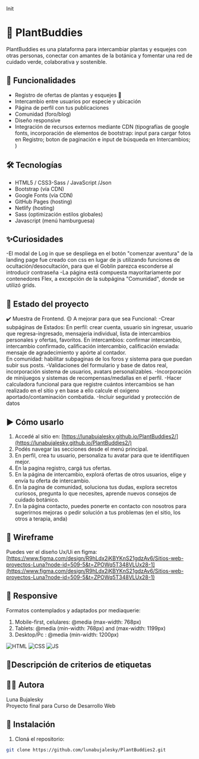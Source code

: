 Init
# 🌱 PlantBuddies
PlantBuddies es una plataforma para intercambiar plantas y esquejes con otras personas, conectar con amantes de la botánica y fomentar una red de cuidado verde, colaborativa y sostenible.

## 🔧 Funcionalidades
- Registro de ofertas de plantas y esquejes 🌿
- Intercambio entre usuarios por especie y ubicación
- Página de perfil con tus publicaciones
- Comunidad (foro/blog)
- Diseño responsive
- Integración de recursos externos mediante CDN 
 (tipografías de google fonts, incorporación de elementos de bootstrap: input para cargar fotos en Registro; boton de paginación e input de búsqueda en Intercambios; )

 ## 🛠️ Tecnologías
- HTML5 / CSS3-Sass / JavaScript /Json
- Bootstrap (vía CDN)
- Google Fonts (vía CDN)
- GitHub Pages (hosting)
- Netlify (hosting)
- Sass (optimización estilos globales)
- Javascript (menú hamburguesa)

## ✨Curiosidades
-El modal de Log in que se despliega en el botón "comenzar aventura" de la landing page fue creado con css en lugar de js utilizando funciones de ocultación/desocultación, para que el Goblin parezca esconderse al introducir contraseña
-La página está compuesta mayoritariamente por contenedores Flex, a excepción de la subpágina "Comunidad", donde se utilizó grids.


## 🚧 Estado del proyecto
✔️ Muestra de Frontend.
🟡 A mejorar para que sea Funcional: 
 -Crear subpáginas de Estados: 
    En perfil: crear cuenta, usuario sin ingresar, usuario que regresa-ingresado, mensajeria individual, lista de intercambios personales y ofertas, favoritos.
    En intercambios: confirmar intercambio, intercambio confirmado, calificación intercambio, calificación enviada: mensaje de agradecimiento y apórte al contador.  
    En comunidad: habilitar subpaginas de los foros y sistema para que puedan subir sus posts.
 -Validaciones del formulario y base de datos real, incorporación sistema de usuarios, avatars personalizables.
 -Incorporación de minijuegos y sistemas de recompensas/medallas en el perfil.
 -Hacer calculadora funcional para que registre cuántos intercambios se han realizado en el sitio y en base a ello calcule el oxigeno aportado/contaminación combatida. 
 -Incluir seguridad y protección de datos

## ▶️ Cómo usarlo

1. Accedé al sitio en: [https://lunabujalesky.github.io/PlantBuddies2/](https://lunabujalesky.github.io/PlantBuddies2/)
2. Podés navegar las secciones desde el menú principal.
3. En perfil, crea tu usuario, personaliza tu avatar para que te identifiquen mejor.
4. En la pagina registro, cargá tus ofertas. 
5. En la página de intercambio, explorá ofertas de otros usuarios, elige y envía tu oferta de intercambio.
6. En la pagina de comunidad, soluciona tus dudas, explora secretos curiosos, pregunta lo que necesites, aprende nuevos consejos de cuidado botánico.
7. En la página contacto, puedes ponerte en contacto con nosotros para sugerirnos mejoras o pedir solución a tus problemas (en el sitio, los otros a terapia, anda)

## 🎨 Wireframe
Puedes ver el diseño Ux/Ui en figma: [https://www.figma.com/design/R9hLdx2jKBYKnS21gdzAv6/Sitios-web-proyectos-Luna?node-id=509-5&t=ZPOWq5T348VLUx28-1](https://www.figma.com/design/R9hLdx2jKBYKnS21gdzAv6/Sitios-web-proyectos-Luna?node-id=509-5&t=ZPOWq5T348VLUx28-1)

## 📱 Responsive
Formatos contemplados y adaptados por mediaquerie:
1. Mobile-first, celulares: @media (max-width: 768px) 
2. Tablets: @media (min-width: 768px) and (max-width: 1199px)
3. Desktop/Pc : @media (min-width: 1200px) 


![HTML](https://img.shields.io/badge/HTML5-E34F26?logo=html5&logoColor=white)
![CSS](https://img.shields.io/badge/CSS3-1572B6?logo=css3&logoColor=white)
![JS](https://img.shields.io/badge/JavaScript-F7DF1E?logo=javascript&logoColor=black)

## 📜Descripción de criterios de etiquetas


## 👩‍💻 Autora
Luna Bujalesky  
Proyecto final para Curso de Desarrollo Web

## 🧪 Instalación 

1. Cloná el repositorio:
```bash
git clone https://github.com/lunabujalesky/PlantBuddies2.git

